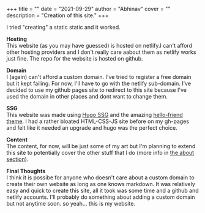 +++
title = ""
date = "2021-09-29"
author = "Abhinav"
cover = ""
description = "Creation of this site."
+++

I tried "creating" a static static and it worked. 

**Hosting**\
This website (as you may have guessed) is hosted on netlify.I can't afford other hosting providers and I don't really care aabout them as netlify works just fine. The repo for the website is hosted on github.

**Domain**\
I (again) can't afford a custom domain. I've tried to register a free domain but it kept failing. For now, I'll have to go with the netlify sub-domain. I've decided to use my github pages site to redirect to this site because I've used the domain in other places and dont want to change them.

**SSG**\
This website was made using [Hugo SSG](https://gohugo.io/) and the amazing [hello-friend theme](https://themes.gohugo.io/themes/hugo-theme-hello-friend/). I had a rather bloated HTML-CSS-JS site before on my gh-pages and felt like it needed an upgrade and hugo was the perfect choice.

**Content**\
The content, for now, will be just some of my art but I'm planning to extend this site to potentially cover the other stuff that I do (more info in [the about section](content/about.md)).

**Final Thoughts**\
I think it is possibe for anyone who doesn't care about a custom domain to create their own website as long as one knows markdown. It was relatively easy and quick to create this site, all it took was some time and a github and netlify accounts. I'll probably do something about adding a custom domain but not anytime soon. so yeah... this is my website.

